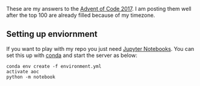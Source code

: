 These are my answers to the [Advent of Code 2017](http://adventofcode.com/). I am posting them well after the top 100 are already filled because of my timezone.

## Setting up enviornment

If you want to play with my repo you just need [Jupyter Notebooks](http://jupyter.org/). You can set this up with [conda](https://conda.io/docs/) and start the server as below:

```
conda env create -f environment.yml
activate aoc
python -m notebook
```
